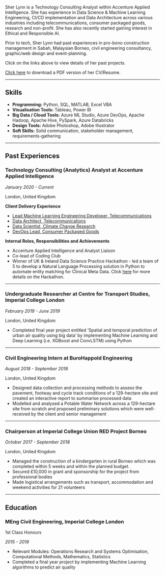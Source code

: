 Sher Lynn is a Technology Consulting Analyst within Accenture Applied Intelligence. She has experience in Data Science & Machine Learning Engineering, CI/CD implementation and Data Architecture across various industries including telecommunications, consumer packaged goods, research and non-profit. She has also recently started gaining interest in Ethical and Responsible AI. 

Prior to tech, Sher Lynn had past experiences in pro-bono construction management in Sabah, Malaysian Borneo, civil engineering consultancy, graphic/web design  and event-planning.

Click on the links above to view details of her past projects.

[Click here](https://github.com/sherlynn-wong/sherlynn-wong.github.io/files/7084596/cv-website.pdf) to download a PDF version of her CV/Resume.

* * *

## Skills

* **Programming:** Python, SQL, MATLAB, Excel VBA
* **Visualisation Tools:** Tableau, Power BI
* **Big Data / Cloud Tools:** Azure ML Studio, Azure DevOps, Apache Hadoop, Apache Hive, PySpark, Azure Databricks
* **Design Tools:** Adobe Photoshop, Adobe Illustrator
* **Soft Skills:** Solid communication, stakeholder management, requirements-gathering

* * *

## Past Experiences

### Technology Consulting (Analytics) Analyst at Accenture Applied Intelligence
_January 2020 - Current_

London, United Kingdom

**Client Delivery Experience**
* [Lead Machine Learning Engineering Developer, Telecommunications](./professional/cmjo)
* [Data Architect, Telecommunications](./professional/cmjo)
* [Data Scientist, Climate Change Research](./professional/cloudwars)
* [DevOps Lead, Consumer Packaged Goods](./professional/handel)

**Internal Roles, Responsibilities and Achievements**
* Accenture Applied Intelligence and Analyst Liaison
* Co-lead of Coding Club
* Winner of UK & Ireland Data Science Practice Hackathon - led a team of 5 to develop a Natural Language Processing solution in Python to automate entity matching for Clinical Meta Data. Click [here](./professional/natural-language-processing-fasttext) for more details on the Hackathon.

* * *
### Undergraduate Researcher at Centre for Transport Studies, Imperial College London
_February 2019 - June 2019_

London, United Kingdom

* Completed final year project entitled ‘Spatial and temporal prediction of urban air quality using big data’ by implementing Machine Learning and Deep Learning (i.e. XGBoost and ConvLSTM) using Python

* * *
### Civil Engineering Intern at BuroHappold Engineering
_August 2018 - September 2018_

London, United Kingdom

* Designed data collection and processing methods to assess the pavement, footway and cycle track conditions of a 129-hectare site and created an interactive report to summarise processed data
* Modelled and analysed a Potable Water Network across a 129-hectare site from scratch and proposed preliminary solutions which were well-received by the client and senior management

* * *
### Chairperson at Imperial College Union RED Project Borneo
_October 2017 - September 2018_

London, United Kingdom

* Managed the construction of a kindergarten in rural Borneo which was completed within 5 weeks and within the planned budget.
* Secured £10,000 in grant and sponsorship for the project from professional bodies
* Made logistical arrangements such as transport, accommodation and weekend activities for 21 volunteers 

* * *

## Education

### MEng Civil Engineering, Imperial College London

1st Class Honours

_2015 - 2019_

* Relevant Modules: Operations Research and Systems Optimisation, Computational Methods, Mathematics, Statistics
* Completed a final year project by implementing Machine Learning algorithms to predict air quality
